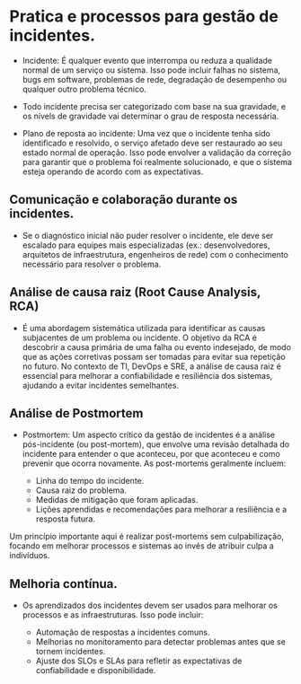 
# Pratica e processos para gestão de incidentes. 

- Incidente: É qualquer evento que interrompa ou reduza a qualidade normal de um serviço ou sistema. Isso pode incluir falhas no sistema, bugs em software, problemas de rede, degradação de desempenho ou qualquer outro problema técnico.

- Todo incidente precisa ser categorizado com base na sua gravidade, e os nívels de gravidade vai determinar o grau de resposta necessária.

- Plano de reposta ao incidente: Uma vez que o incidente tenha sido identificado e resolvido, o serviço afetado deve ser restaurado ao seu estado normal de operação. Isso pode envolver a validação da correção para garantir que o problema foi realmente solucionado, e que o sistema esteja operando de acordo com as expectativas.

## Comunicação e colaboração durante os incidentes. 
- Se o diagnóstico inicial não puder resolver o incidente, ele deve ser escalado para equipes mais especializadas (ex.: desenvolvedores, arquitetos de infraestrutura, engenheiros de rede) com o conhecimento necessário para resolver o problema.

## Análise de causa raiz (Root Cause Analysis, RCA)

- É uma abordagem sistemática utilizada para identificar as causas subjacentes de um problema ou incidente. O objetivo da RCA é descobrir a causa primária de uma falha ou evento indesejado, de modo que as ações corretivas possam ser tomadas para evitar sua repetição no futuro. No contexto de TI, DevOps e SRE, a análise de causa raiz é essencial para melhorar a confiabilidade e resiliência dos sistemas, ajudando a evitar incidentes semelhantes.

## Análise de Postmortem

- Postmortem: Um aspecto crítico da gestão de incidentes é a análise pós-incidente (ou post-mortem), que envolve uma revisão detalhada do incidente para entender o que aconteceu, por que aconteceu e como prevenir que ocorra novamente. As post-mortems geralmente incluem:

   - Linha do tempo do incidente.
   - Causa raiz do problema.
   -  Medidas de mitigação que foram aplicadas.
   - Lições aprendidas e recomendações para melhorar a resiliência e a resposta futura.

Um princípio importante aqui é realizar post-mortems sem culpabilização, focando em melhorar processos e sistemas ao invés de atribuir culpa a indivíduos.

## Melhoria contínua.

- Os aprendizados dos incidentes devem ser usados para melhorar os processos e as infraestruturas. Isso pode incluir:

   -  Automação de respostas a incidentes comuns.
   -   Melhorias no monitoramento para detectar problemas antes que se tornem incidentes.
   - Ajuste dos SLOs e SLAs para refletir as expectativas de confiabilidade e disponibilidade.
